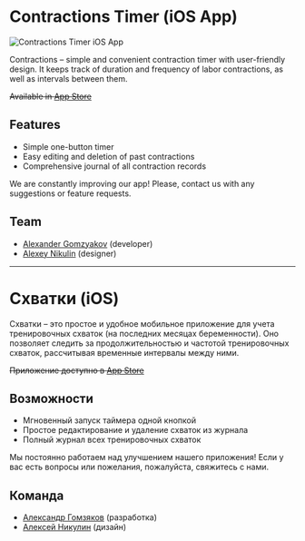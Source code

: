 Contractions Timer (iOS App)
============================

![Contractions Timer iOS App](https://github.com/gomzyakov/contractions-timer-ios/blob/master/app-mockup-iphone5c.png "Contractions Timer iOS App")

Contractions – simple and convenient contraction timer with user-friendly design. It keeps track of duration and frequency of labor contractions, as well as intervals between them.

~~Available in [App Store](https://itunes.apple.com/en/app/shvatki/id649771422?mt=8)~~

## Features

- Simple one-button timer
- Easy editing and deletion of past contractions
- Comprehensive journal of all contraction records

We are constantly improving our app! Please, contact us with any suggestions or feature requests.


## Team

- [Alexander Gomzyakov](https://github.com/gomzyakov) (developer)
- [Alexey Nikulin](https://www.facebook.com/alexei.nikulin) (designer)

___

Схватки (iOS)
=============

Схватки – это простое и удобное мобильное приложение для учета тренировочных схваток (на последних месяцах беременности). Оно позволяет следить за продолжительностью и частотой тренировочных схваток, рассчитывая временные интервалы между ними.

~~Приложение доступно в [App Store](https://itunes.apple.com/en/app/shvatki/id649771422?mt=8)~~

## Возможности

- Мгновенный запуск таймера одной кнопкой
- Простое редактирование и удаление схваток из журнала
- Полный журнал всех тренировочных схваток

Мы постоянно работаем над улучшением нашего приложения! Если у вас есть вопросы или пожелания, пожалуйста, свяжитесь с нами.


## Команда

- [Александр Гомзяков](https://github.com/gomzyakov) (разработка)
- [Алексей Никулин](https://www.facebook.com/alexei.nikulin) (дизайн)
